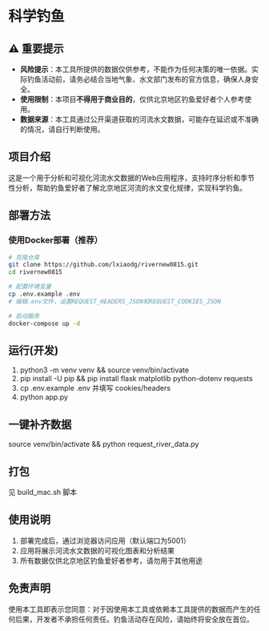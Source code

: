 # 科学钓鱼

## ⚠️ 重要提示
- **风险提示**：本工具所提供的数据仅供参考，不能作为任何决策的唯一依据。实际钓鱼活动前，请务必结合当地气象、水文部门发布的官方信息，确保人身安全。
- **使用限制**：本项目**不得用于商业目的**，仅供北京地区钓鱼爱好者个人参考使用。
- **数据来源**：本工具通过公开渠道获取的河流水文数据，可能存在延迟或不准确的情况，请自行判断使用。

## 项目介绍
这是一个用于分析和可视化河流水文数据的Web应用程序，支持时序分析和季节性分析，帮助钓鱼爱好者了解北京地区河流的水文变化规律，实现科学钓鱼。

## 部署方法

### 使用Docker部署（推荐）
```bash
# 克隆仓库
git clone https://github.com/lxiaodg/rivernew0815.git
cd rivernew0815

# 配置环境变量
cp .env.example .env
# 编辑.env文件，设置REQUEST_HEADERS_JSON和REQUEST_COOKIES_JSON

# 启动服务
docker-compose up -d
```

## 运行(开发)
1. python3 -m venv venv && source venv/bin/activate
2. pip install -U pip && pip install flask matplotlib python-dotenv requests
3. cp .env.example .env 并填写 cookies/headers
4. python app.py

## 一键补齐数据
source venv/bin/activate && python request_river_data.py

## 打包
见 build_mac.sh 脚本

## 使用说明
1. 部署完成后，通过浏览器访问应用（默认端口为5001）
2. 应用将展示河流水文数据的可视化图表和分析结果
3. 所有数据仅供北京地区钓鱼爱好者参考，请勿用于其他用途

## 免责声明
使用本工具即表示您同意：对于因使用本工具或依赖本工具提供的数据而产生的任何后果，开发者不承担任何责任。钓鱼活动存在风险，请始终将安全放在首位。
